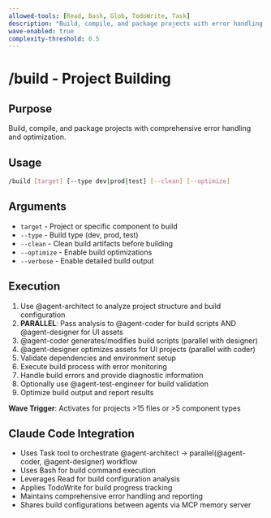 ```yaml
---
allowed-tools: [Read, Bash, Glob, TodoWrite, Task]
description: "Build, compile, and package projects with error handling and optimization"
wave-enabled: true
complexity-threshold: 0.5
---
```


# /build - Project Building

## Purpose

Build, compile, and package projects with comprehensive error handling and optimization.

## Usage

```bash
/build [target] [--type dev|prod|test] [--clean] [--optimize]
```

## Arguments

- `target` - Project or specific component to build
- `--type` - Build type (dev, prod, test)
- `--clean` - Clean build artifacts before building
- `--optimize` - Enable build optimizations
- `--verbose` - Enable detailed build output

## Execution

1. Use @agent-architect to analyze project structure and build configuration
2. **PARALLEL**: Pass analysis to @agent-coder for build scripts AND @agent-designer for UI assets
3. @agent-coder generates/modifies build scripts (parallel with designer)
4. @agent-designer optimizes assets for UI projects (parallel with coder)
5. Validate dependencies and environment setup
6. Execute build process with error monitoring
7. Handle build errors and provide diagnostic information
8. Optionally use @agent-test-engineer for build validation
9. Optimize build output and report results

**Wave Trigger**: Activates for projects >15 files or >5 component types

## Claude Code Integration

- Uses Task tool to orchestrate @agent-architect → parallel(@agent-coder, @agent-designer) workflow
- Uses Bash for build command execution
- Leverages Read for build configuration analysis
- Applies TodoWrite for build progress tracking
- Maintains comprehensive error handling and reporting
- Shares build configurations between agents via MCP memory server
